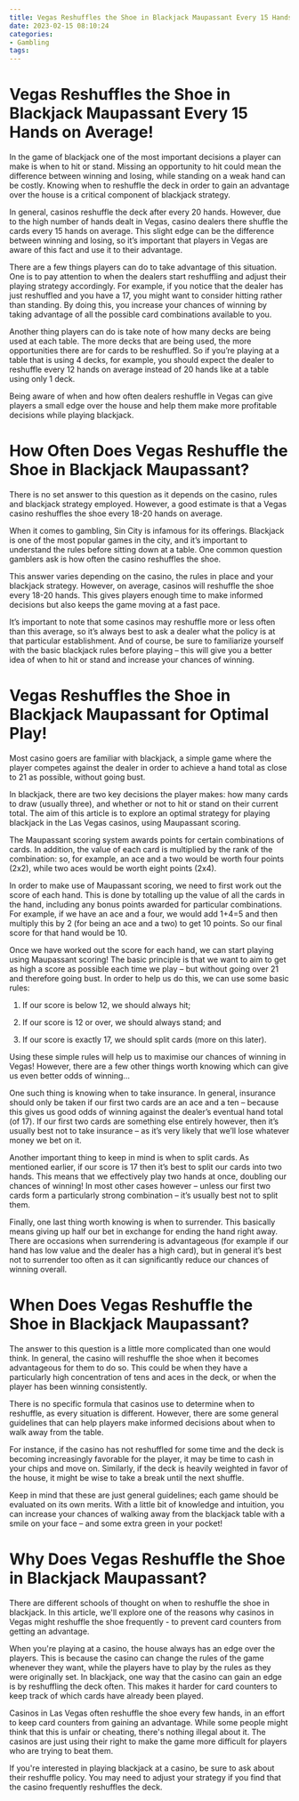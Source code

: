 ```yaml
---
title: Vegas Reshuffles the Shoe in Blackjack Maupassant Every 15 Hands on Average!
date: 2023-02-15 08:10:24
categories:
- Gambling
tags:
---
```



#  Vegas Reshuffles the Shoe in Blackjack Maupassant Every 15 Hands on Average!

In the game of blackjack one of the most important decisions a player can make is when to hit or stand. Missing an opportunity to hit could mean the difference between winning and losing, while standing on a weak hand can be costly. Knowing when to reshuffle the deck in order to gain an advantage over the house is a critical component of blackjack strategy.

In general, casinos reshuffle the deck after every 20 hands. However, due to the high number of hands dealt in Vegas, casino dealers there shuffle the cards every 15 hands on average. This slight edge can be the difference between winning and losing, so it’s important that players in Vegas are aware of this fact and use it to their advantage.

There are a few things players can do to take advantage of this situation. One is to pay attention to when the dealers start reshuffling and adjust their playing strategy accordingly. For example, if you notice that the dealer has just reshuffled and you have a 17, you might want to consider hitting rather than standing. By doing this, you increase your chances of winning by taking advantage of all the possible card combinations available to you.

Another thing players can do is take note of how many decks are being used at each table. The more decks that are being used, the more opportunities there are for cards to be reshuffled. So if you’re playing at a table that is using 4 decks, for example, you should expect the dealer to reshuffle every 12 hands on average instead of 20 hands like at a table using only 1 deck.

Being aware of when and how often dealers reshuffle in Vegas can give players a small edge over the house and help them make more profitable decisions while playing blackjack.

#  How Often Does Vegas Reshuffle the Shoe in Blackjack Maupassant?

There is no set answer to this question as it depends on the casino, rules and blackjack strategy employed. However, a good estimate is that a Vegas casino reshuffles the shoe every 18-20 hands on average.

When it comes to gambling, Sin City is infamous for its offerings. Blackjack is one of the most popular games in the city, and it’s important to understand the rules before sitting down at a table. One common question gamblers ask is how often the casino reshuffles the shoe.

This answer varies depending on the casino, the rules in place and your blackjack strategy. However, on average, casinos will reshuffle the shoe every 18-20 hands. This gives players enough time to make informed decisions but also keeps the game moving at a fast pace.

It’s important to note that some casinos may reshuffle more or less often than this average, so it’s always best to ask a dealer what the policy is at that particular establishment. And of course, be sure to familiarize yourself with the basic blackjack rules before playing – this will give you a better idea of when to hit or stand and increase your chances of winning.

#  Vegas Reshuffles the Shoe in Blackjack Maupassant for Optimal Play!

Most casino goers are familiar with blackjack, a simple game where the player competes against the dealer in order to achieve a hand total as close to 21 as possible, without going bust.

In blackjack, there are two key decisions the player makes: how many cards to draw (usually three), and whether or not to hit or stand on their current total. The aim of this article is to explore an optimal strategy for playing blackjack in the Las Vegas casinos, using Maupassant scoring.

The Maupassant scoring system awards points for certain combinations of cards. In addition, the value of each card is multiplied by the rank of the combination: so, for example, an ace and a two would be worth four points (2x2), while two aces would be worth eight points (2x4).

In order to make use of Maupassant scoring, we need to first work out the score of each hand. This is done by totalling up the value of all the cards in the hand, including any bonus points awarded for particular combinations. For example, if we have an ace and a four, we would add 1+4=5 and then multiply this by 2 (for being an ace and a two) to get 10 points. So our final score for that hand would be 10.

Once we have worked out the score for each hand, we can start playing using Maupassant scoring! The basic principle is that we want to aim to get as high a score as possible each time we play – but without going over 21 and therefore going bust. In order to help us do this, we can use some basic rules:


1) If our score is below 12, we should always hit;

2) If our score is 12 or over, we should always stand; and

3) If our score is exactly 17, we should split cards (more on this later).

  Using these simple rules will help us to maximise our chances of winning in Vegas! However, there are a few other things worth knowing which can give us even better odds of winning… 

  One such thing is knowing when to take insurance. In general, insurance should only be taken if our first two cards are an ace and a ten – because this gives us good odds of winning against the dealer’s eventual hand total (of 17). If our first two cards are something else entirely however, then it’s usually best not to take insurance – as it’s very likely that we’ll lose whatever money we bet on it. 

  Another important thing to keep in mind is when to split cards. As mentioned earlier, if our score is 17 then it’s best to split our cards into two hands. This means that we effectively play two hands at once, doubling our chances of winning! In most other cases however – unless our first two cards form a particularly strong combination – it’s usually best not to split them. 

  Finally, one last thing worth knowing is when to surrender. This basically means giving up half our bet in exchange for ending the hand right away. There are occasions when surrendering is advantageous (for example if our hand has low value and the dealer has a high card), but in general it’s best not to surrender too often as it can significantly reduce our chances of winning overall.

#  When Does Vegas Reshuffle the Shoe in Blackjack Maupassant?

The answer to this question is a little more complicated than one would think. In general, the casino will reshuffle the shoe when it becomes advantageous for them to do so. This could be when they have a particularly high concentration of tens and aces in the deck, or when the player has been winning consistently.

There is no specific formula that casinos use to determine when to reshuffle, as every situation is different. However, there are some general guidelines that can help players make informed decisions about when to walk away from the table.

For instance, if the casino has not reshuffled for some time and the deck is becoming increasingly favorable for the player, it may be time to cash in your chips and move on. Similarly, if the deck is heavily weighted in favor of the house, it might be wise to take a break until the next shuffle.

Keep in mind that these are just general guidelines; each game should be evaluated on its own merits. With a little bit of knowledge and intuition, you can increase your chances of walking away from the blackjack table with a smile on your face – and some extra green in your pocket!

#  Why Does Vegas Reshuffle the Shoe in Blackjack Maupassant?

There are different schools of thought on when to reshuffle the shoe in blackjack. In this article, we'll explore one of the reasons why casinos in Vegas might reshuffle the shoe frequently - to prevent card counters from getting an advantage.

When you're playing at a casino, the house always has an edge over the players. This is because the casino can change the rules of the game whenever they want, while the players have to play by the rules as they were originally set. In blackjack, one way that the casino can gain an edge is by reshuffling the deck often. This makes it harder for card counters to keep track of which cards have already been played.

Casinos in Las Vegas often reshuffle the shoe every few hands, in an effort to keep card counters from gaining an advantage. While some people might think that this is unfair or cheating, there's nothing illegal about it. The casinos are just using their right to make the game more difficult for players who are trying to beat them.

If you're interested in playing blackjack at a casino, be sure to ask about their reshuffle policy. You may need to adjust your strategy if you find that the casino frequently reshuffles the deck.